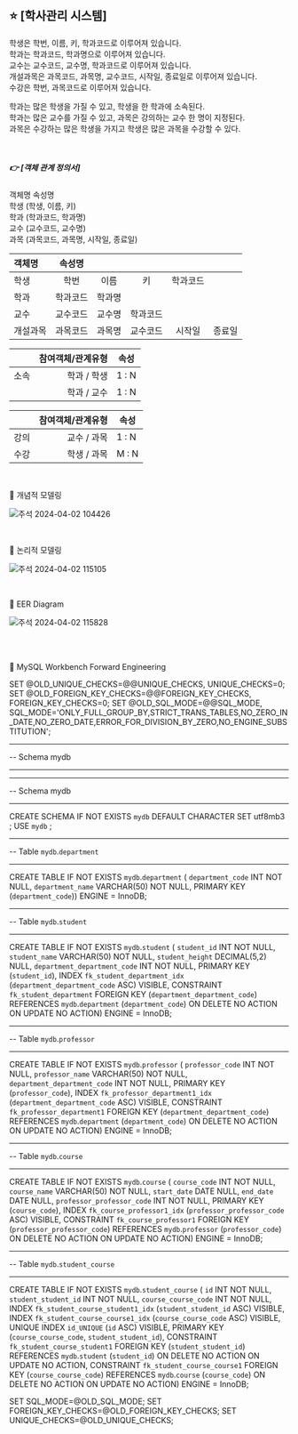 ## ⭐ [학사관리 시스템]

학생은 학번, 이름, 키, 학과코드로 이루어져 있습니다. <br/>
학과는 학과코드, 학과명으로 이루어져 있습니다.<br/>
교수는 교수코드, 교수명, 학과코드로 이루어져 있습니다.<br/>
개설과목은 과목코드, 과목명, 교수코드, 시작일, 종료일로 이루어져 있습니다.<br/>
수강은 학번, 과목코드로 이루어져 있습니다.<br/>

학과는 많은 학생을 가질 수 있고, 학생을 한 학과에 소속된다.<br/>
학과는 많은 교수를 가질 수 있고, 과목은 강의하는 교수 한 명이 지정된다.<br/>
과목은 수강하는 많은 학생을 가지고 학생은 많은 과목을 수강할 수 있다.<br/>

</br>

##### 👉 [객체 관계 정의서]

객체명 속성명<br/>
학생  (학생, 이름, 키)<br/>
학과  (학과코드, 학과명)<br/>
교수  (교수코드, 교수명)<br/>
과목  (과목코드, 과목명, 시작일, 종료일)<br/>

|객체명|속성명|||||
|:---|:---:|:---:|:---:|:---:|:---:|
|학생|학번|이름|키|학과코드||
|학과|학과코드|학과명|
|교수|교수코드|교수명|학과코드|
|개설과목|과목코드|과목명|교수코드|시작일|종료일|


|    |<center>참여객체/관계유형</center>|<center>속성</center>|
|----|---------------------:|:--------------------|
|소속|  학과  / 학생   |1 : N              
|    |  학과 / 교수   |1 : N            


|    |<center>참여객체/관계유형</center>|<center>속성</center>|
|----|---------------------:|:--------------------|
|강의|  교수 / 과목    |1 : N              
|수강|  학생 / 과목    |M : N   

</br>

🔹 개념적 모델링

![주석 2024-04-02 104426](https://github.com/Chordingg/ERD-/assets/157094467/1dc4e897-8ef0-4ed6-96c5-48d48ca55452)

</br>

🔹 논리적 모델링

![주석 2024-04-02 115105](https://github.com/Chordingg/ERD-/assets/157094467/350b0700-469b-4035-a649-494e23c4d37b)

</br>

🔹 EER Diagram

![주석 2024-04-02 115828](https://github.com/Chordingg/ERD-/assets/157094467/8b3ed933-b616-44d0-bf52-9094967ba4d6)

</br>
</br>

🔸 MySQL Workbench Forward Engineering

SET @OLD_UNIQUE_CHECKS=@@UNIQUE_CHECKS, UNIQUE_CHECKS=0;
SET @OLD_FOREIGN_KEY_CHECKS=@@FOREIGN_KEY_CHECKS, FOREIGN_KEY_CHECKS=0;
SET @OLD_SQL_MODE=@@SQL_MODE, SQL_MODE='ONLY_FULL_GROUP_BY,STRICT_TRANS_TABLES,NO_ZERO_IN_DATE,NO_ZERO_DATE,ERROR_FOR_DIVISION_BY_ZERO,NO_ENGINE_SUBSTITUTION';

-- -----------------------------------------------------
-- Schema mydb
-- -----------------------------------------------------

-- -----------------------------------------------------
-- Schema mydb
-- -----------------------------------------------------
CREATE SCHEMA IF NOT EXISTS `mydb` DEFAULT CHARACTER SET utf8mb3 ;
USE `mydb` ;

-- -----------------------------------------------------
-- Table `mydb`.`department`
-- -----------------------------------------------------
CREATE TABLE IF NOT EXISTS `mydb`.`department` (
  `department_code` INT NOT NULL,
  `department_name` VARCHAR(50) NOT NULL,
  PRIMARY KEY (`department_code`))
ENGINE = InnoDB;


-- -----------------------------------------------------
-- Table `mydb`.`student`
-- -----------------------------------------------------
CREATE TABLE IF NOT EXISTS `mydb`.`student` (
  `student_id` INT NOT NULL,
  `student_name` VARCHAR(50) NOT NULL,
  `student_height` DECIMAL(5,2) NULL,
  `department_department_code` INT NOT NULL,
  PRIMARY KEY (`student_id`),
  INDEX `fk_student_department_idx` (`department_department_code` ASC) VISIBLE,
  CONSTRAINT `fk_student_department`
    FOREIGN KEY (`department_department_code`)
    REFERENCES `mydb`.`department` (`department_code`)
    ON DELETE NO ACTION
    ON UPDATE NO ACTION)
ENGINE = InnoDB;


-- -----------------------------------------------------
-- Table `mydb`.`professor`
-- -----------------------------------------------------
CREATE TABLE IF NOT EXISTS `mydb`.`professor` (
  `professor_code` INT NOT NULL,
  `professor_name` VARCHAR(50) NOT NULL,
  `department_department_code` INT NOT NULL,
  PRIMARY KEY (`professor_code`),
  INDEX `fk_professor_department1_idx` (`department_department_code` ASC) VISIBLE,
  CONSTRAINT `fk_professor_department1`
    FOREIGN KEY (`department_department_code`)
    REFERENCES `mydb`.`department` (`department_code`)
    ON DELETE NO ACTION
    ON UPDATE NO ACTION)
ENGINE = InnoDB;


-- -----------------------------------------------------
-- Table `mydb`.`course`
-- -----------------------------------------------------
CREATE TABLE IF NOT EXISTS `mydb`.`course` (
  `course_code` INT NOT NULL,
  `course_name` VARCHAR(50) NOT NULL,
  `start_date` DATE NULL,
  `end_date` DATE NULL,
  `professor_professor_code` INT NOT NULL,
  PRIMARY KEY (`course_code`),
  INDEX `fk_course_professor1_idx` (`professor_professor_code` ASC) VISIBLE,
  CONSTRAINT `fk_course_professor1`
    FOREIGN KEY (`professor_professor_code`)
    REFERENCES `mydb`.`professor` (`professor_code`)
    ON DELETE NO ACTION
    ON UPDATE NO ACTION)
ENGINE = InnoDB;


-- -----------------------------------------------------
-- Table `mydb`.`student_course`
-- -----------------------------------------------------
CREATE TABLE IF NOT EXISTS `mydb`.`student_course` (
  `id` INT NOT NULL,
  `student_student_id` INT NOT NULL,
  `course_course_code` INT NOT NULL,
  INDEX `fk_student_course_student1_idx` (`student_student_id` ASC) VISIBLE,
  INDEX `fk_student_course_course1_idx` (`course_course_code` ASC) VISIBLE,
  UNIQUE INDEX `id_UNIQUE` (`id` ASC) VISIBLE,
  PRIMARY KEY (`course_course_code`, `student_student_id`),
  CONSTRAINT `fk_student_course_student1`
    FOREIGN KEY (`student_student_id`)
    REFERENCES `mydb`.`student` (`student_id`)
    ON DELETE NO ACTION
    ON UPDATE NO ACTION,
  CONSTRAINT `fk_student_course_course1`
    FOREIGN KEY (`course_course_code`)
    REFERENCES `mydb`.`course` (`course_code`)
    ON DELETE NO ACTION
    ON UPDATE NO ACTION)
ENGINE = InnoDB;


SET SQL_MODE=@OLD_SQL_MODE;
SET FOREIGN_KEY_CHECKS=@OLD_FOREIGN_KEY_CHECKS;
SET UNIQUE_CHECKS=@OLD_UNIQUE_CHECKS;

